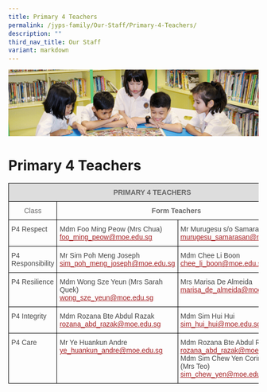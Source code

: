 ```yaml
---
title: Primary 4 Teachers
permalink: /jyps-family/Our-Staff/Primary-4-Teachers/
description: ""
third_nav_title: Our Staff
variant: markdown
---
```

![](/images/banner.gif)

Primary 4 Teachers
==================

<style type="text/css">
.tg  {border-collapse:collapse;border-spacing:0;}
.tg td{border-color:black;border-style:solid;border-width:1px;font-family:Arial, sans-serif;font-size:14px;
  overflow:hidden;padding:10px 5px;word-break:normal;}
.tg th{border-color:black;border-style:solid;border-width:1px;font-family:Arial, sans-serif;font-size:14px;
  font-weight:normal;overflow:hidden;padding:10px 5px;word-break:normal;}
.tg .tg-a4yv{background-color:#DDD;color:#666;font-weight:bold;text-align:center;vertical-align:top}
.tg .tg-hvnt{color:#666;text-align:center;vertical-align:top}
.tg .tg-0qja{color:#A52023;text-align:left;text-decoration:underline;vertical-align:top}
.tg .tg-lpmw{color:#666;font-weight:bold;text-align:center;vertical-align:top}
.tg .tg-que8{color:#454545;text-align:left;vertical-align:top}
.tg .tg-0lj4{color:#454545;text-align:left;vertical-align:middle}
</style>
<table class="tg">
<thead>
  <tr>
    <th class="tg-a4yv" colspan="3">PRIMARY 4 TEACHERS</th>
  </tr>
</thead>
<tbody>
  <tr>
    <td class="tg-hvnt"> Class</td>
    <td class="tg-lpmw" colspan="2">Form Teachers</td>
  </tr>
  <tr>
    <td class="tg-que8"> P4 Respect </td>
    <td class="tg-0lj4"> Mdm Foo Ming Peow (Mrs Chua)<br> <a href="mailto:foo_ming_peow@moe.edu.sg"><span style="text-decoration:underline;color:#A52023">foo_ming_peow@moe.edu.sg</span></a></td>
    <td class="tg-0lj4"> Mr Murugesu s/o Samarasan<br> <a href="mailto:murugesu_samarasan@moe.edu.sg"><span style="text-decoration:underline;color:#A52023">murugesu_samarasan@moe.edu.sg</span></a></td>
  </tr>
  <tr>
    <td class="tg-que8"> P4 Responsibility</td>
    <td class="tg-que8"> Mr Sim Poh Meng Joseph<br> <a href="mailto:sim_poh_meng_joseph@moe.edu.sg"><span style="text-decoration:underline;color:#A52023">sim_poh_meng_joseph@moe.edu.sg</span></a><br></td>
    <td class="tg-que8"> Mdm Chee Li Boon<br> <a href="mailto:chee_li_boon@moe.edu.sg"><span style="text-decoration:underline;color:#A52023">chee_li_boon@moe.edu.sg</span></a><br></td>
  </tr>
  <tr>
    <td class="tg-que8"> P4 Resilience</td>
    <td class="tg-que8"> Mdm Wong Sze Yeun (Mrs Sarah Quek)<br> <a href="mailto:wong_sze_yeun@moe.edu.sg"><span style="text-decoration:underline;color:#A52023">wong_sze_yeun@moe.edu.sg</span></a><br></td>
    <td class="tg-que8"> Mrs Marisa De Almeida<br> <a href="mailto:marisa_de_almeida@moe.edu.sg"><span style="text-decoration:underline;color:#A52023">marisa_de_almeida@moe.edu.sg</span></a><br></td>
  </tr>
  <tr>
    <td class="tg-que8"> P4 Integrity</td>
    <td class="tg-que8"> Mdm Rozana Bte Abdul Razak<br> <a href="mailto:rozana_abd_razak@moe.edu.sg"><span style="text-decoration:underline;color:#A52023">rozana_abd_razak@moe.edu.sg</span></a><br></td>
    <td class="tg-que8"> Mdm Sim Hui Hui<br> <a href="mailto:sim_hui_hui@moe.edu.sg"><span style="text-decoration:underline;color:#A52023">sim_hui_hui@moe.edu.sg</span></a><br></td>
  </tr>
  <tr>
    <td class="tg-que8"> P4 Care</td>
    <td class="tg-que8"> Mr Ye Huankun Andre<br> <a href="mailto:ye_huankun_andre@moe.edu.sg"><span style="text-decoration:underline;color:#A52023">ye_huankun_andre@moe.edu.sg</span></a><br></td>
    <td class="tg-que8"> Mdm Rozana Bte Abdul Razak<br> <a href="mailto:rozana_abd_razak@moe.edu.sg"><span style="text-decoration:underline;color:#A52023">rozana_abd_razak@moe.edu.sg</span></a><br> Mdm Sim Chew Yen Corinne Alethia (Mrs Teo)<br> <a href="mailto:sim_chew_yen@moe.edu.sg"><span style="text-decoration:underline;color:#A52023">sim_chew_yen@moe.edu.sg</span></a></td>
  </tr>
</tbody>
</table>
